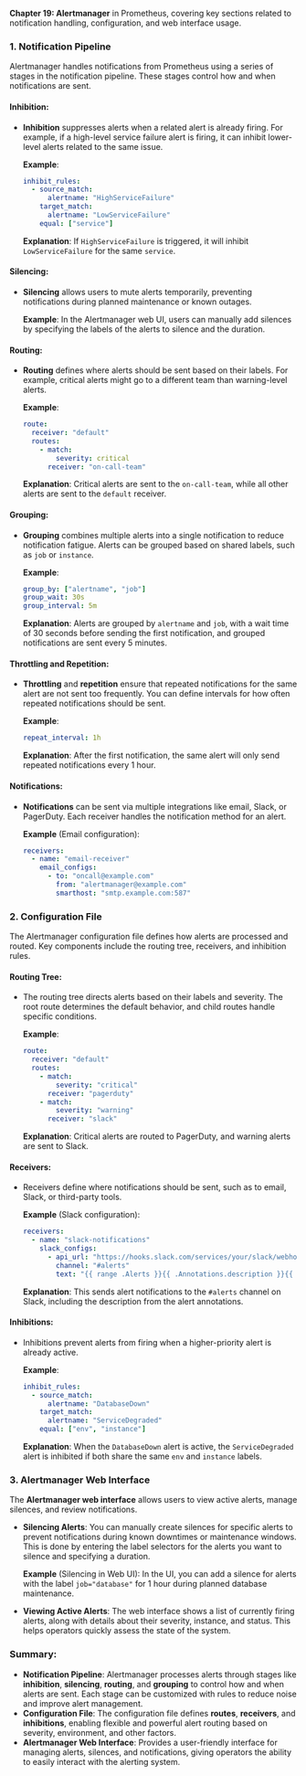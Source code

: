 **Chapter 19: Alertmanager** in Prometheus, covering key sections related to notification handling, configuration, and web interface usage.

### **1. Notification Pipeline**

Alertmanager handles notifications from Prometheus using a series of stages in the notification pipeline. These stages control how and when notifications are sent.

#### **Inhibition**:
- **Inhibition** suppresses alerts when a related alert is already firing. For example, if a high-level service failure alert is firing, it can inhibit lower-level alerts related to the same issue.
  
  **Example**:
  ```yaml
  inhibit_rules:
    - source_match:
        alertname: "HighServiceFailure"
      target_match:
        alertname: "LowServiceFailure"
      equal: ["service"]
  ```

  **Explanation**: If `HighServiceFailure` is triggered, it will inhibit `LowServiceFailure` for the same `service`.

#### **Silencing**:
- **Silencing** allows users to mute alerts temporarily, preventing notifications during planned maintenance or known outages.

  **Example**:
  In the Alertmanager web UI, users can manually add silences by specifying the labels of the alerts to silence and the duration.

#### **Routing**:
- **Routing** defines where alerts should be sent based on their labels. For example, critical alerts might go to a different team than warning-level alerts.

  **Example**:
  ```yaml
  route:
    receiver: "default"
    routes:
      - match:
          severity: critical
        receiver: "on-call-team"
  ```

  **Explanation**: Critical alerts are sent to the `on-call-team`, while all other alerts are sent to the `default` receiver.

#### **Grouping**:
- **Grouping** combines multiple alerts into a single notification to reduce notification fatigue. Alerts can be grouped based on shared labels, such as `job` or `instance`.

  **Example**:
  ```yaml
  group_by: ["alertname", "job"]
  group_wait: 30s
  group_interval: 5m
  ```

  **Explanation**: Alerts are grouped by `alertname` and `job`, with a wait time of 30 seconds before sending the first notification, and grouped notifications are sent every 5 minutes.

#### **Throttling and Repetition**:
- **Throttling** and **repetition** ensure that repeated notifications for the same alert are not sent too frequently. You can define intervals for how often repeated notifications should be sent.

  **Example**:
  ```yaml
  repeat_interval: 1h
  ```

  **Explanation**: After the first notification, the same alert will only send repeated notifications every 1 hour.

#### **Notifications**:
- **Notifications** can be sent via multiple integrations like email, Slack, or PagerDuty. Each receiver handles the notification method for an alert.

  **Example** (Email configuration):
  ```yaml
  receivers:
    - name: "email-receiver"
      email_configs:
        - to: "oncall@example.com"
          from: "alertmanager@example.com"
          smarthost: "smtp.example.com:587"
  ```

### **2. Configuration File**

The Alertmanager configuration file defines how alerts are processed and routed. Key components include the routing tree, receivers, and inhibition rules.

#### **Routing Tree**:
- The routing tree directs alerts based on their labels and severity. The root route determines the default behavior, and child routes handle specific conditions.

  **Example**:
  ```yaml
  route:
    receiver: "default"
    routes:
      - match:
          severity: "critical"
        receiver: "pagerduty"
      - match:
          severity: "warning"
        receiver: "slack"
  ```

  **Explanation**: Critical alerts are routed to PagerDuty, and warning alerts are sent to Slack.

#### **Receivers**:
- Receivers define where notifications should be sent, such as to email, Slack, or third-party tools.

  **Example** (Slack configuration):
  ```yaml
  receivers:
    - name: "slack-notifications"
      slack_configs:
        - api_url: "https://hooks.slack.com/services/your/slack/webhook"
          channel: "#alerts"
          text: "{{ range .Alerts }}{{ .Annotations.description }}{{ end }}"
  ```

  **Explanation**: This sends alert notifications to the `#alerts` channel on Slack, including the description from the alert annotations.

#### **Inhibitions**:
- Inhibitions prevent alerts from firing when a higher-priority alert is already active.

  **Example**:
  ```yaml
  inhibit_rules:
    - source_match:
        alertname: "DatabaseDown"
      target_match:
        alertname: "ServiceDegraded"
      equal: ["env", "instance"]
  ```

  **Explanation**: When the `DatabaseDown` alert is active, the `ServiceDegraded` alert is inhibited if both share the same `env` and `instance` labels.

### **3. Alertmanager Web Interface**

The **Alertmanager web interface** allows users to view active alerts, manage silences, and review notifications.

- **Silencing Alerts**: You can manually create silences for specific alerts to prevent notifications during known downtimes or maintenance windows. This is done by entering the label selectors for the alerts you want to silence and specifying a duration.
  
  **Example** (Silencing in Web UI):
  In the UI, you can add a silence for alerts with the label `job="database"` for 1 hour during planned database maintenance.

- **Viewing Active Alerts**: The web interface shows a list of currently firing alerts, along with details about their severity, instance, and status. This helps operators quickly assess the state of the system.

### Summary:
- **Notification Pipeline**: Alertmanager processes alerts through stages like **inhibition**, **silencing**, **routing**, and **grouping** to control how and when alerts are sent. Each stage can be customized with rules to reduce noise and improve alert management.
- **Configuration File**: The configuration file defines **routes**, **receivers**, and **inhibitions**, enabling flexible and powerful alert routing based on severity, environment, and other factors.
- **Alertmanager Web Interface**: Provides a user-friendly interface for managing alerts, silences, and notifications, giving operators the ability to easily interact with the alerting system.